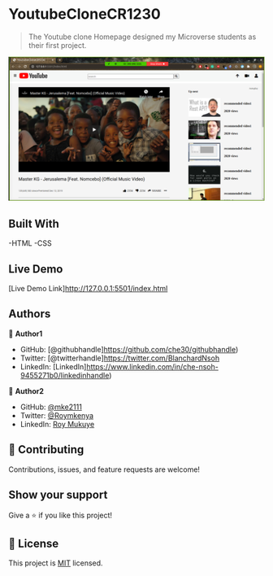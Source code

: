  # YoutubeCloneCR1230

 > The Youtube clone Homepage designed my Microverse students as their first project.

 ![screenshot](./YoutubeClone.png)

 ## Built With

 -HTML
 -CSS

 ##  Live Demo

 [Live Demo Link]http://127.0.0.1:5501/index.html

## Authors

👤 **Author1**

- GitHub: [@githubhandle]https://github.com/che30/githubhandle)
- Twitter: [@twitterhandle]https://twitter.com/BlanchardNsoh
- LinkedIn: [LinkedIn]https://www.linkedin.com/in/che-nsoh-9455271b0/linkedinhandle)

👤 **Author2**

- GitHub: [@mke2111](https://github.com/mke2111)
- Twitter: [@Roymkenya](https://twitter.com/Roymkenya)
- LinkedIn: [Roy Mukuye](https://www.linkedin.com/in/roy-mukuye-42b07b1b4)

## 🤝 Contributing

Contributions, issues, and feature requests are welcome!

## Show your support

Give a ⭐️ if you like this project!

## 📝 License

This project is [MIT](lic.url) licensed.